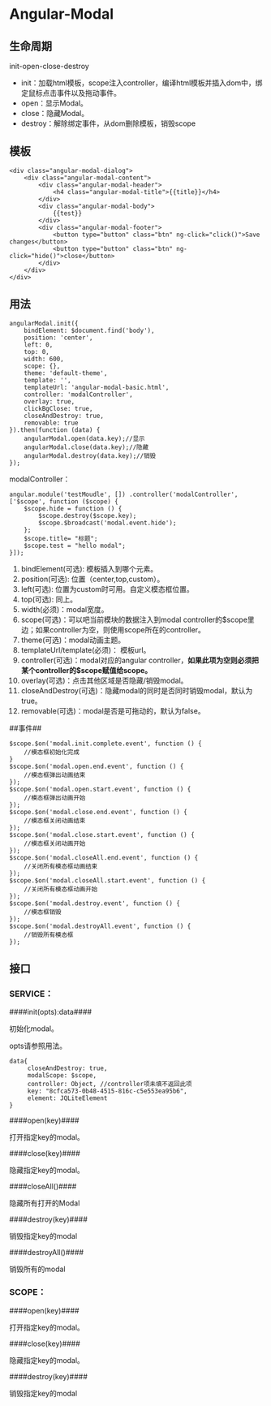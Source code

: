 # Angular-Modal #

## 生命周期 ##

init-open-close-destroy

- init：加载html模板，scope注入controller，编译html模板并插入dom中，绑定鼠标点击事件以及拖动事件。
- open：显示Modal。
- close：隐藏Modal。
- destroy：解除绑定事件，从dom删除模板，销毁scope

## 模板 ##

    <div class="angular-modal-dialog">
	    <div class="angular-modal-content">
		    <div class="angular-modal-header">
		    	<h4 class="angular-modal-title">{{title}}</h4>
		    </div>
		    <div class="angular-modal-body">
		    	{{test}}
		    </div>
		    <div class="angular-modal-footer">
			    <button type="button" class="btn" ng-click="click()">Save changes</button>
			    <button type="button" class="btn" ng-click="hide()">close</button>
		    </div>
	    </div>
    </div>

## 用法 ##
    angularModal.init({
		bindElement: $document.find('body'),
		position: 'center',
		left: 0,
		top: 0,
		width: 600,
		scope: {},
        theme: 'default-theme',
		template: '',
        templateUrl: 'angular-modal-basic.html',
        controller: 'modalController',
        overlay: true,
		clickBgClose: true,
        closeAndDestroy: true,
        removable: true
	}).then(function (data) {
    	angularModal.open(data.key);//显示
		angularModal.close(data.key);//隐藏
		angularModal.destroy(data.key);//销毁
    });

modalController：
		
    angular.module('testMoudle', []) .controller('modalController', ['$scope', function ($scope) {
        $scope.hide = function () {
            $scope.destroy($scope.key);
            $scope.$broadcast('modal.event.hide');
        };
        $scope.title= "标题";
        $scope.test = "hello modal";
	}]);
	
1. bindElement(可选): 模板插入到哪个元素。
1. position(可选): 位置（center,top,custom）。
1. left(可选): 位置为custom时可用。自定义模态框位置。
1. top(可选): 同上。
1. width(必须)：modal宽度。
1. scope(可选)：可以吧当前模块的数据注入到modal controller的$scope里边；如果controller为空，则使用scope所在的controller。
1. theme(可选)：modal动画主题。
1. templateUrl/template(必须)： 模板url。
1. controller(可选)：modal对应的angular controller，**如果此项为空则必须把某个controller的$scope赋值给scope。**
1. overlay(可选)：点击其他区域是否隐藏/销毁modal。
1. closeAndDestroy(可选)：隐藏modal的同时是否同时销毁modal，默认为true。
1. removable(可选)：modal是否是可拖动的，默认为false。

##事件##

	$scope.$on('modal.init.complete.event', function () {
		//模态框初始化完成
	}
	$scope.$on('modal.open.end.event', function () {
	    //模态框弹出动画结束
	});
	$scope.$on('modal.open.start.event', function () {
	    //模态框弹出动画开始
	});
	$scope.$on('modal.close.end.event', function () {
	    //模态框关闭动画结束
	});
	$scope.$on('modal.close.start.event', function () {
	    //模态框关闭动画开始
	});
	$scope.$on('modal.closeAll.end.event', function () {
	    //关闭所有模态框动画结束
	});
	$scope.$on('modal.closeAll.start.event', function () {
	    //关闭所有模态框动画开始
	});
	$scope.$on('modal.destroy.event', function () {
	    //模态框销毁
	});
	$scope.$on('modal.destroyAll.event', function () {
	    //销毁所有模态框
	});


## 接口 ##

### SERVICE： ###

####init(opts):data####

初始化modal。

opts请参照用法。

    data{
		 closeAndDestroy: true, 
		 modalScope: $scope, 
		 controller: Object, //controller项未填不返回此项
		 key: "8cfca573-0b48-4515-816c-c5e553ea95b6", 
		 element: JQLiteElement
	}

####open(key)####

打开指定key的modal。

####close(key)####

隐藏指定key的modal。

####closeAll()####

隐藏所有打开的Modal

####destroy(key)####

销毁指定key的modal

####destroyAll()####

销毁所有的modal

### SCOPE： ###

####open(key)####

打开指定key的modal。

####close(key)####

隐藏指定key的modal。

####destroy(key)####

销毁指定key的modal
